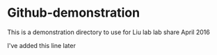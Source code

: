 # Github-demonstration
This is a demonstration directory to use for Liu lab lab share April 2016


I've added this line later 
